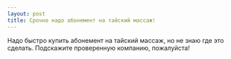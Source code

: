 ```yaml
---
layout: post 
title: Срочно надо абонемент на тайский массаж! 
--- 
```

Надо быстро купить абонемент на тайский массаж, но не знаю где это сделать. Подскажите проверенную компанию, пожалуйста!